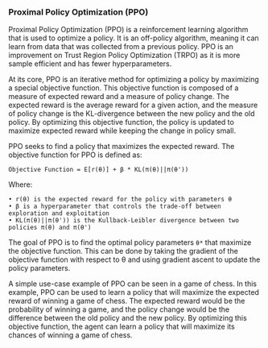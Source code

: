 ### Proximal Policy Optimization (PPO)

Proximal Policy Optimization (PPO) is a reinforcement learning algorithm that is used to optimize a policy. It is an off-policy algorithm, meaning it can learn from data that was collected from a previous policy. PPO is an improvement on Trust Region Policy Optimization (TRPO) as it is more sample efficient and has fewer hyperparameters.

At its core, PPO is an iterative method for optimizing a policy by maximizing a special objective function. This objective function is composed of a measure of expected reward and a measure of policy change. The expected reward is the average reward for a given action, and the measure of policy change is the KL-divergence between the new policy and the old policy. By optimizing this objective function, the policy is updated to maximize expected reward while keeping the change in policy small.

PPO seeks to find a policy that maximizes the expected reward. The objective function for PPO is defined as:
```
Objective Function = E[r(θ)] + β * KL(π(θ)||π(θ'))
```
Where:
```
• r(θ) is the expected reward for the policy with parameters θ
• β is a hyperparameter that controls the trade-off between exploration and exploitation
• KL(π(θ)||π(θ')) is the Kullback-Leibler divergence between two policies π(θ) and π(θ')
```
The goal of PPO is to find the optimal policy parameters `θ*` that maximize the objective function. This can be done by taking the gradient of the objective function with respect to θ and using gradient ascent to update the policy parameters.

A simple use-case example of PPO can be seen in a game of chess. In this example, PPO can be used to learn a policy that will maximize the expected reward of winning a game of chess. The expected reward would be the probability of winning a game, and the policy change would be the difference between the old policy and the new policy. By optimizing this objective function, the agent can learn a policy that will maximize its chances of winning a game of chess.